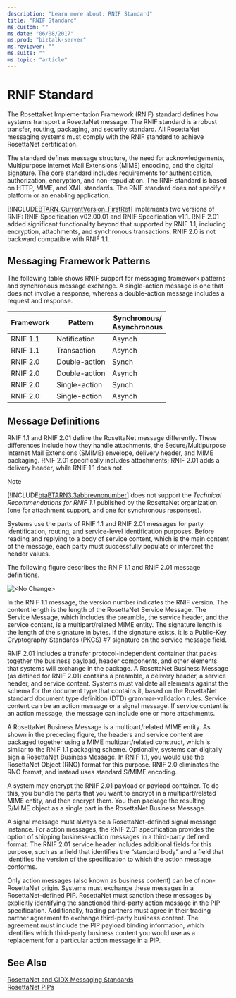 ```yaml
---
description: "Learn more about: RNIF Standard"
title: "RNIF Standard"
ms.custom: ""
ms.date: "06/08/2017"
ms.prod: "biztalk-server"
ms.reviewer: ""
ms.suite: ""
ms.topic: "article"
---
```

# RNIF Standard
The RosettaNet Implementation Framework (RNIF) standard defines how systems transport a RosettaNet message. The RNIF standard is a robust transfer, routing, packaging, and security standard. All RosettaNet messaging systems must comply with the RNIF standard to achieve RosettaNet certification.  
  
 The standard defines message structure, the need for acknowledgements, Multipurpose Internet Mail Extensions (MIME) encoding, and the digital signature. The core standard includes requirements for authentication, authorization, encryption, and non-repudiation. The RNIF standard is based on HTTP, MIME, and XML standards. The RNIF standard does not specify a platform or an enabling application.  
  
 [!INCLUDE[BTARN_CurrentVersion_FirstRef](../../includes/btarn-currentversion-firstref-md.md)] implements two versions of RNIF: RNIF Specification v02.00.01 and RNIF Specification v1.1. RNIF 2.01 added significant functionality beyond that supported by RNIF 1.1, including encryption, attachments, and synchronous transactions. RNIF 2.0 is not backward compatible with RNIF 1.1.  
  
## Messaging Framework Patterns  
 The following table shows RNIF support for messaging framework patterns and synchronous message exchange. A single-action message is one that does not involve a response, whereas a double-action message includes a request and response.  
  
|Framework|Pattern|Synchronous/<br />Asynchronous|  
|---------------|-------------|---------------------------------|  
|RNIF 1.1|Notification|Asynch|  
|RNIF 1.1|Transaction|Asynch|  
|RNIF 2.0|Double-action|Synch|  
|RNIF 2.0|Double-action|Asynch|  
|RNIF 2.0|Single-action|Synch|  
|RNIF 2.0|Single-action|Asynch|  
  
## Message Definitions  
 RNIF 1.1 and RNIF 2.01 define the RosettaNet message differently. These differences include how they handle attachments, the Secure/Multipurpose Internet Mail Extensions (SMIME) envelope, delivery header, and MIME packaging. RNIF 2.01 specifically includes attachments; RNIF 2.01 adds a delivery header, while RNIF 1.1 does not.  
  
> [!NOTE]
>  [!INCLUDE[btaBTARN3.3abbrevnonumber](../../includes/btabtarn3-3abbrevnonumber-md.md)] does not support the *Technical Recommendations for RNIF 1.1* published by the RosettaNet organization (one for attachment support, and one for synchronous responses).  
  
 Systems use the parts of RNIF 1.1 and RNIF 2.01 messages for party identification, routing, and service-level identification purposes. Before reading and replying to a body of service content, which is the main content of the message, each party must successfully populate or interpret the header values.  
  
 The following figure describes the RNIF 1.1 and RNIF 2.01 message definitions.  
  
 ![&#60;No Change&#62;](../../adapters-and-accelerators/accelerator-rosettanet/media/rn3-rnif-message-definitions.gif "RN3_RNIF_Message_Definitions")  
  
 In the RNIF 1.1 message, the version number indicates the RNIF version. The content length is the length of the RosettaNet Service Message. The Service Message, which includes the preamble, the service header, and the service content, is a multipart/related MIME entity. The signature length is the length of the signature in bytes. If the signature exists, it is a Public-Key Cryptography Standards (PKCS) #7 signature on the service message field.  
  
 RNIF 2.01 includes a transfer protocol-independent container that packs together the business payload, header components, and other elements that systems will exchange in the package. A RosettaNet Business Message (as defined for RNIF 2.01) contains a preamble, a delivery header, a service header, and service content. Systems must validate all elements against the schema for the document type that contains it, based on the RosettaNet standard document type definition (DTD) grammar-validation rules. Service content can be an action message or a signal message. If service content is an action message, the message can include one or more attachments.  
  
 A RosettaNet Business Message is a multipart/related MIME entity. As shown in the preceding figure, the headers and service content are packaged together using a MIME multipart/related construct, which is similar to the RNIF 1.1 packaging scheme. Optionally, systems can digitally sign a RosettaNet Business Message. In RNIF 1.1, you would use the RosettaNet Object (RNO) format for this purpose. RNIF 2.0 eliminates the RNO format, and instead uses standard S/MIME encoding.  
  
 A system may encrypt the RNIF 2.01 payload or payload container. To do this, you bundle the parts that you want to encrypt in a multipart/related MIME entity, and then encrypt them. You then package the resulting S/MIME object as a single part in the RosettaNet Business Message.  
  
 A signal message must always be a RosettaNet-defined signal message instance. For action messages, the RNIF 2.01 specification provides the option of shipping business-action messages in a third-party defined format. The RNIF 2.01 service header includes additional fields for this purpose, such as a field that identifies the “standard body” and a field that identifies the version of the specification to which the action message conforms.  
  
 Only action messages (also known as business content) can be of non-RosettaNet origin. Systems must exchange these messages in a RosettaNet-defined PIP. RosettaNet must sanction these messages by explicitly identifying the sanctioned third-party action message in the PIP specification. Additionally, trading partners must agree in their trading partner agreement to exchange third-party business content. The agreement must include the PIP payload binding information, which identifies which third-party business content you would use as a replacement for a particular action message in a PIP.  
  
## See Also  
 [RosettaNet and CIDX Messaging Standards](../../adapters-and-accelerators/accelerator-rosettanet/rosettanet-and-cidx-messaging-standards.md)   
 [RosettaNet PIPs](../../adapters-and-accelerators/accelerator-rosettanet/rosettanet-pips.md)
